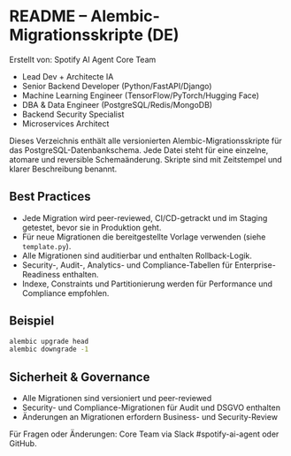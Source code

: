 # README – Alembic-Migrationsskripte (DE)

Erstellt von: Spotify AI Agent Core Team
- Lead Dev + Architecte IA
- Senior Backend Developer (Python/FastAPI/Django)
- Machine Learning Engineer (TensorFlow/PyTorch/Hugging Face)
- DBA & Data Engineer (PostgreSQL/Redis/MongoDB)
- Backend Security Specialist
- Microservices Architect

Dieses Verzeichnis enthält alle versionierten Alembic-Migrationsskripte für das PostgreSQL-Datenbankschema. Jede Datei steht für eine einzelne, atomare und reversible Schemaänderung. Skripte sind mit Zeitstempel und klarer Beschreibung benannt.

## Best Practices
- Jede Migration wird peer-reviewed, CI/CD-getrackt und im Staging getestet, bevor sie in Produktion geht.
- Für neue Migrationen die bereitgestellte Vorlage verwenden (siehe `template.py`).
- Alle Migrationen sind auditierbar und enthalten Rollback-Logik.
- Security-, Audit-, Analytics- und Compliance-Tabellen für Enterprise-Readiness enthalten.
- Indexe, Constraints und Partitionierung werden für Performance und Compliance empfohlen.

## Beispiel
```bash
alembic upgrade head
alembic downgrade -1
```

## Sicherheit & Governance
- Alle Migrationen sind versioniert und peer-reviewed
- Security- und Compliance-Migrationen für Audit und DSGVO enthalten
- Änderungen an Migrationen erfordern Business- und Security-Review

Für Fragen oder Änderungen: Core Team via Slack #spotify-ai-agent oder GitHub.
